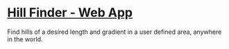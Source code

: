 # [Hill Finder - Web App](https://dynamicduck.github.io/Hill-Finder/)

Find hills of a desired length and gradient in a user defined area, anywhere in the world.

